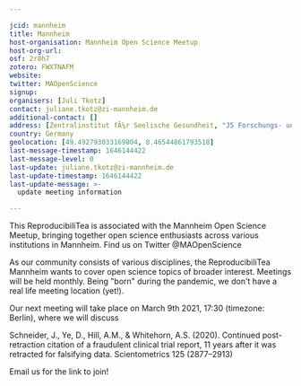 ```yaml
---

jcid: mannheim
title: Mannheim
host-organisation: Mannheim Open Science Meetup
host-org-url: 
osf: 2r8h7
zotero: FWXTNAFM
website: 
twitter: MAOpenScience
signup: 
organisers: [Juli Tkotz]
contact: juliane.tkotz@zi-mannheim.de
additional-contact: []
address: [Zentralinstitut fÃ¼r Seelische Gesundheit, "J5 Forschungs- und VerwaltungsgebÃ¤ude", "Dep. Klinische Psychologie", "Room 333", "68159 Mannheim"]
country: Germany
geolocation: [49.492793033169804, 8.46544861793518]
last-message-timestamp: 1646144422
last-message-level: 0
last-update: juliane.tkotz@zi-mannheim.de
last-update-timestamp: 1646144422
last-update-message: >-
  update meeting information

---
```


This ReproducibiliTea is associated with the Mannheim Open Science Meetup, bringing together open science enthusiasts across various institutions in Mannheim. Find us on Twitter @MAOpenScience

As our community consists of various disciplines, the ReproducibiliTea Mannheim wants to cover open science topics of broader interest. Meetings will be held monthly. Being "born" during the pandemic, we don't have a real life meeting location (yet!).

Our next meeting will take place on March 9th 2021, 17:30 (timezone: Berlin), where we will discuss

Schneider, J., Ye, D., Hill, A.M., & Whitehorn, A.S. (2020). Continued post-retraction citation of a fraudulent clinical trial report, 11 years after it was retracted for falsifying data. Scientometrics 125 (2877–2913)

Email us for the link to join!
